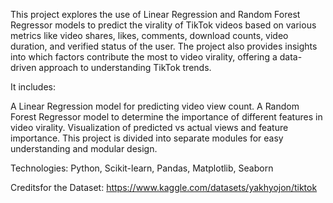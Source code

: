 This project explores the use of Linear Regression and Random Forest Regressor models to predict the virality of TikTok videos based on various metrics like video shares, likes, comments, download counts, video duration, and verified status of the user. The project also provides insights into which factors contribute the most to video virality, offering a data-driven approach to understanding TikTok trends.

It includes:

A Linear Regression model for predicting video view count.
A Random Forest Regressor model to determine the importance of different features in video virality.
Visualization of predicted vs actual views and feature importance.
This project is divided into separate modules for easy understanding and modular design.

Technologies: Python, Scikit-learn, Pandas, Matplotlib, Seaborn

Creditsfor the Dataset: https://www.kaggle.com/datasets/yakhyojon/tiktok
